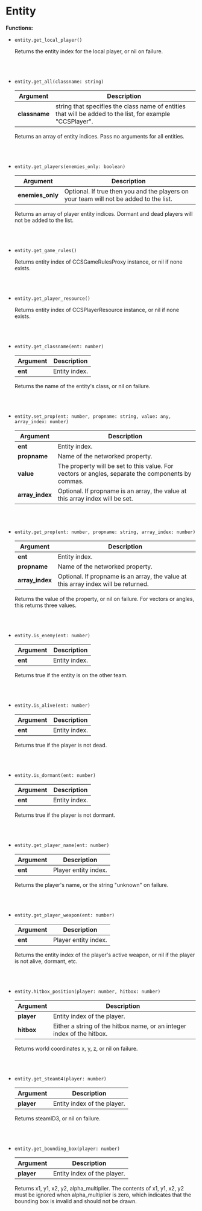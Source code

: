 # Entity

**Functions:**

* `entity.get_local_player()`
  
  Returns the entity index for the local player, or nil on failure.
  

<br/>
<br/>

* `entity.get_all(classname: string)`
  
  Argument | Description
  -------- | -----------
  **classname** | string that specifies the class name of entities that will be added to the list, for example "CCSPlayer".
  
  Returns an array of entity indices. Pass no arguments for all entities.
  

<br/>
<br/>

* `entity.get_players(enemies_only: boolean)`
  
  Argument | Description
  -------- | -----------
  **enemies_only** | Optional. If true then you and the players on your team will not be added to the list.
  
  Returns an array of player entity indices. Dormant and dead players will not be added to the list.
  

<br/>
<br/>

* `entity.get_game_rules()`
  
  Returns entity index of CCSGameRulesProxy instance, or nil if none exists.
  

<br/>
<br/>

* `entity.get_player_resource()`
  
  Returns entity index of CCSPlayerResource instance, or nil if none exists.
  

<br/>
<br/>

* `entity.get_classname(ent: number)`
  
  Argument | Description
  -------- | -----------
  **ent** | Entity index.
  
  Returns the name of the entity's class, or nil on failure.
  

<br/>
<br/>

* `entity.set_prop(ent: number, propname: string, value: any, array_index: number)`
  
  Argument | Description
  -------- | -----------
  **ent** | Entity index.
  **propname** | Name of the networked property.
  **value** | The property will be set to this value. For vectors or angles, separate the components by commas.
  **array_index** | Optional. If propname is an array, the value at this array index will be set.
  

<br/>
<br/>

* `entity.get_prop(ent: number, propname: string, array_index: number)`
  
  Argument | Description
  -------- | -----------
  **ent** | Entity index.
  **propname** | Name of the networked property.
  **array_index** | Optional. If propname is an array, the value at this array index will be returned.
  
  Returns the value of the property, or nil on failure. For vectors or angles, this returns three values.
  

<br/>
<br/>

* `entity.is_enemy(ent: number)`
  
  Argument | Description
  -------- | -----------
  **ent** | Entity index.
  
  Returns true if the entity is on the other team.
  

<br/>
<br/>

* `entity.is_alive(ent: number)`
  
  Argument | Description
  -------- | -----------
  **ent** | Entity index.
  
  Returns true if the player is not dead.
  

<br/>
<br/>

* `entity.is_dormant(ent: number)`
  
  Argument | Description
  -------- | -----------
  **ent** | Entity index.
  
  Returns true if the player is not dormant.
  

<br/>
<br/>

* `entity.get_player_name(ent: number)`
  
  Argument | Description
  -------- | -----------
  **ent** | Player entity index.
  
  Returns the player's name, or the string "unknown" on failure.
  

<br/>
<br/>

* `entity.get_player_weapon(ent: number)`
  
  Argument | Description
  -------- | -----------
  **ent** | Player entity index.
  
  Returns the entity index of the player's active weapon, or nil if the player is not alive, dormant, etc.
  

<br/>
<br/>

* `entity.hitbox_position(player: number, hitbox: number)`
  
  Argument | Description
  -------- | -----------
  **player** | Entity index of the player.
  **hitbox** | Either a string of the hitbox name, or an integer index of the hitbox.
  
  Returns world coordinates x, y, z, or nil on failure.
  

<br/>
<br/>

* `entity.get_steam64(player: number)`
  
  Argument | Description
  -------- | -----------
  **player** | Entity index of the player.
  
  Returns steamID3, or nil on failure.
  

<br/>
<br/>

* `entity.get_bounding_box(player: number)`
  
  Argument | Description
  -------- | -----------
  **player** | Entity index of the player.
  
  Returns x1, y1, x2, y2, alpha_multiplier. The contents of x1, y1, x2, y2 must be ignored when alpha_multiplier is zero, which indicates that the bounding box is invalid and should not be drawn.
  

<br/>
<br/>
